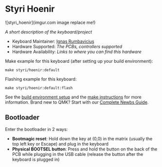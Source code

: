 # Styri Hoenir

![styri_hoenir](imgur.com image replace me!)

*A short description of the keyboard/project*

* Keyboard Maintainer: [Ignas Rumbavicius](https://github.com/ignasrum)
* Hardware Supported: *The PCBs, controllers supported*
* Hardware Availability: *Links to where you can find this hardware*

Make example for this keyboard (after setting up your build environment):

    make styri/hoenir:default

Flashing example for this keyboard:

    make styri/hoenir:default:flash

See the [build environment setup](https://docs.qmk.fm/#/getting_started_build_tools) and the [make instructions](https://docs.qmk.fm/#/getting_started_make_guide) for more information. Brand new to QMK? Start with our [Complete Newbs Guide](https://docs.qmk.fm/#/newbs).

## Bootloader

Enter the bootloader in 2 ways:

* **Bootmagic reset**: Hold down the key at (0,0) in the matrix (usually the top left key or Escape) and plug in the keyboard
* **Physical BOOTSEL button**: Press and hold the button on the back of the PCB while plugging in the USB cable (release the button after the keyboard is plugged in)
